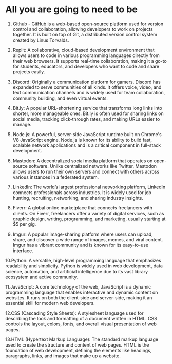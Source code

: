 # All you are going to need to be

1. Github - GitHub is a web-based open-source platform used for version control and collaboration, allowing developers to work on projects together. It is built on top of Git, a distributed version control system created by Linus Torvalds.

2. Replit: A collaborative, cloud-based development environment that allows users to code in various programming languages directly from their web browsers. It supports real-time collaboration, making it a go-to for students, educators, and developers who want to code and share projects easily.

3. Discord: Originally a communication platform for gamers, Discord has expanded to serve communities of all kinds. It offers voice, video, and text communication channels and is widely used for team collaboration, community building, and even virtual events.

4. Bit.ly: A popular URL-shortening service that transforms long links into shorter, more manageable ones. Bit.ly is often used for sharing links on social media, tracking click-through rates, and making URLs easier to manage.

5. Node.js: A powerful, server-side JavaScript runtime built on Chrome's V8 JavaScript engine. Node.js is known for its ability to build fast, scalable network applications and is a critical component in full-stack development.

6. Mastodon: A decentralized social media platform that operates on open-source software. Unlike centralized networks like Twitter, Mastodon allows users to run their own servers and connect with others across various instances in a federated system.

7. LinkedIn: The world’s largest professional networking platform, LinkedIn connects professionals across industries. It is widely used for job hunting, recruiting, networking, and sharing industry insights.

8. Fiverr: A global online marketplace that connects freelancers with clients. On Fiverr, freelancers offer a variety of digital services, such as graphic design, writing, programming, and marketing, usually starting at $5 per gig.

9. Imgur: A popular image-sharing platform where users can upload, share, and discover a wide range of images, memes, and viral content. Imgur has a vibrant community and is known for its easy-to-use interface.

10.Python: A versatile, high-level programming language that emphasizes readability and simplicity. Python is widely used in web development, data science, automation, and artificial intelligence due to its vast library ecosystem and active community.

11.JavaScript: A core technology of the web, JavaScript is a dynamic programming language that enables interactive and dynamic content on websites. It runs on both the client-side and server-side, making it an essential skill for modern web developers.

12.CSS (Cascading Style Sheets): A stylesheet language used for describing the look and formatting of a document written in HTML. CSS controls the layout, colors, fonts, and overall visual presentation of web pages.

13.HTML (Hypertext Markup Language): The standard markup language used to create the structure and content of web pages. HTML is the foundation of web development, defining the elements like headings, paragraphs, links, and images that make up a website.
